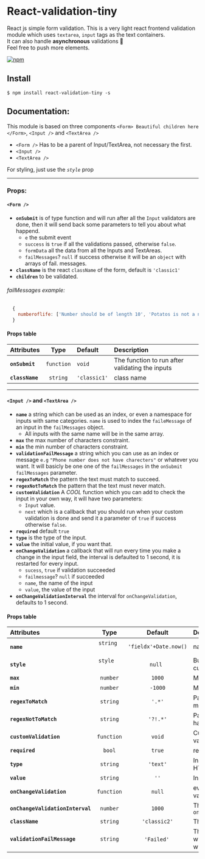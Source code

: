 # React-validation-tiny
React js simple form validation. This is a very light react frontend validation module which uses
`textarea`, `input` tags as the text containers.  
It can also handle **asynchronous** validations :twisted_rightwards_arrows:  
Feel free to push more elements.


[![npm](https://img.shields.io/npm/v/react-validation-tiny.svg?style=plastic)](https://www.npmjs.com/package/react-validation-tiny)


## Install

```
$ npm install react-validation-tiny -s
```

## Documentation:
This module is based on three components `<Form> Beautiful children here </Form>`, `<Input />` and `<TextArea />`  

* `<Form />` Has to be a parent of Input/TextArea, not necessary the first.
* `<Input />`
* `<TextArea />`

For styling, just use the *`style`* prop
___

### Props:

#### `<Form />`

- **`onSubmit`** is of type function and will run after all the `Input` validators are done, then it will send back some parameters to tell you about what happend.  
  	* `e` the submit event
  	* `success` is `true` if all the validations passed, otherwise `false`.
  	* `formData` all the data from all the Inputs and TextAreas.
  	* `failMessages`? `null` if success otherwise it will be an `object`  with arrays of fail. messages.
- **`className`** is the react `className` of the form, default is `'classic1'`
- **`children`** to be validated.


###### failMessages example:
```javascript
  {
  	numberoflife: ['Number should be of length 10', 'Potatos is not a number'],
  }
```


#### Props table

| Attributes            | Type          | Default     | Description |
| :---------            | :--:          | :-----      | :----------- |
| **`onSubmit`**              | `function`    | `void`      | The function to run after validating the inputs|
| **`className`**      			  | `string`      | `'classic1'`   	  | class name	|

___
  

#### `<Input />` and `<TextArea />`

* **`name`** a string which can be used as an index, or even a namespace for inputs with same categories. `name` is used to index the `faileMessage` of an input in the `failMessages` object.
	* All inputs with the same name will be in the same array.
* **`max`** the max number of characters constraint. 
* **`min`** the min number of characters constraint.
* **`validationFailMessage`** a string which you can use as an index or message `e.g` `"Phone number does not have charecters"` or whatever you want. It will basicly be one one of the `failMessages` in the `onSubmit`  `failMessages` parameter.
* **`regexToMatch`** the pattern the text must match to succeed.
* **`regexNotToMatch`** the pattern that the text must never match.
* **`customValidation`** A *COOL* function which you can add to check the input in your own way, it will have two parameters:  
  	* `Input` value.
  	* `next` which is a callback that you should run when your custom validation is done and send it a parameter of `true` if success otherwise `false`. 
* **`required`** default `true`
* **`type`** is the type of the input.
* **`value`** the initial value, if you want that.
* **`onChangeValidation`** a callback that will run every time you make a change in the input field, the interval is defaulted to 1 second, it is restarted for every input.
  	* `sucess`, `true` if validation succeeded
  	* `failmessage`? `null` if succeeded
  	* `name`, the name of the input
  	* `value`, the value of the input
* **`onChangeValidationInterval`** the interval for `onChangeValidation`, defaults to 1 second.


#### Props table

| Attributes            			| Type          | Default     | Description |
| :---------            			| :--:          | :-----:     | :----------- |
| **`name`**                  | `string`      | `'fieldx'+Date.now()`      | name of the field |
| **`style`**                 | `style`       | `null`      | Button container custom styles   |
| **`max`**            				| `number`      | `1000`      | Maximum length								   |
| **`min`**                		| `number`      | `-1000`     | Minimum length								   |
| **`regexToMatch`**          | `string`      | `'.*'`      | Pattern should be matched 			 |
| **`regexNotToMatch`**       | `string`      | `'?!.*'`      | Pattern should not have a match  |
| **`customValidation`**      | `function`    | `void`      | Custom async validation 				 |
| **`required`**              | `bool`        | `true`      | required HTML5									 |
| **`type`**      						| `string`      | `'text'`  		| Input type in HTML5  				  	 |
| **`value`**     						| `string`      | `''`   			| Initial value										 |
| **`onChangeValidation`**    | `function`    | `null`      | every change validation callback |
| **`onChangeValidationInterval`** | `number` | `1000`      | The interval for `onChangeValidation` |
| **`className`**                  | `string` | `'classic2'`    | The class name             |
| **`validationFailMessage`** | `string` | `'Failed'` | The message which tells you what failes | 
